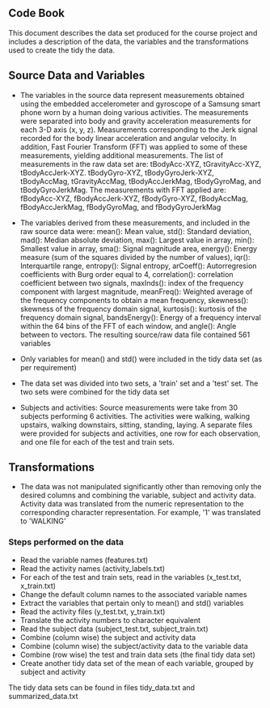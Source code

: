 ## Code Book

This document describes the data set produced for the course project and includes a description of the data, the variables and the transformations used to create the tidy the data.

## Source Data and Variables
* The variables in the source data represent measurements obtained using the embedded accelerometer and gyroscope of a Samsung smart phone worn by a human doing various activities.  The measurements were separated into body and gravity acceleration measurements for each 3-D axis (x, y, z).  Measurements corresponding to the Jerk signal recorded for the body linear acceleration and angular velocity.  In addition, Fast Fourier Transform (FFT) was applied to some of these measurements, yielding additional measurements.  The list of measurements in the raw data set are:  tBodyAcc-XYZ, tGravityAcc-XYZ, tBodyAccJerk-XYZ. tBodyGyro-XYZ, tBodyGyroJerk-XYZ, tBodyAccMag, tGravityAccMag, tBodyAccJerkMag, tBodyGyroMag, and tBodyGyroJerkMag.  The measurements with FFT applied are: fBodyAcc-XYZ, fBodyAccJerk-XYZ, fBodyGyro-XYZ, fBodyAccMag, fBodyAccJerkMag, fBodyGyroMag, and fBodyGyroJerkMag 

* The variables derived from these measurements, and included in the raw source data were: 
mean(): Mean value,
std(): Standard deviation,
mad(): Median absolute deviation,
max(): Largest value in array,
min(): Smallest value in array,
sma(): Signal magnitude area,
energy(): Energy measure (sum of the squares divided by the number of values),
iqr(): Interquartile range,
entropy(): Signal entropy,
arCoeff(): Autorregresion coefficients with Burg order equal to 4,
correlation(): correlation coefficient between two signals,
maxInds(): index of the frequency component with largest magnitude,
meanFreq(): Weighted average of the frequency components to obtain a mean frequency,
skewness(): skewness of the frequency domain signal,
kurtosis(): kurtosis of the frequency domain signal, 
bandsEnergy(): Energy of a frequency interval within the 64 bins of the FFT of each window,
and angle(): Angle between to vectors.  The resulting source/raw data file contained 561 variables

* Only variables for mean() and std() were included in the tidy data set (as per requirement)
* The data set was divided into two sets, a 'train' set and a 'test' set. The two sets were combined for the tidy data set

* Subjects and activities: Source measurements were take from 30 subjects performing 6 activities.  The activities were walking, walking upstairs, walking downstairs, sitting, standing, laying.  A separate files were provided for subjects and activities, one row for each observation, and one file for each of the test and train sets.

## Transformations
* The data was not manipulated significantly other than removing only the desired columns and combining the variable, subject and activity data.  Activity data was translated from the numeric representation to the corresponding character representation.  For example, '1' was translated to 'WALKING'

### Steps performed on the data
* Read the variable names (features.txt)
* Read the activity names (activity_labels.txt)
* For each of the test and train sets, read in the variables (x_test.txt, x_train.txt)
* Change the default column names to the associated variable names
* Extract the variables that pertain only to mean() and std() variables
* Read the activity files (y_test.txt, y_train.txt)
* Translate the activity numbers to character equivalent
* Read the subject data (subject_test.txt, subject_train.txt)
* Combine (column wise) the subject and activity data
* Combine (column wise) the subject/activity data to the variable data
* Combine (row wise) the test and train data sets (the final tidy data set)
* Create another tidy data set of the mean of each variable, grouped by subject and activity

The tidy data sets can be found in files tidy_data.txt and summarized_data.txt

